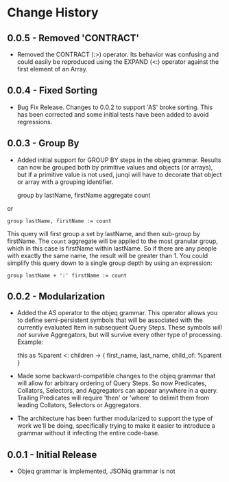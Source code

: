 # Change History

## 0.0.5 - Removed 'CONTRACT'
* Removed the CONTRACT (:>) operator.  Its behavior was confusing and could easily be reproduced using the EXPAND (<:) operator against the first element of an Array.

## 0.0.4 - Fixed Sorting
* Bug Fix Release.  Changes to 0.0.2 to support 'AS' broke sorting.  This has been corrected and some initial tests have been added to avoid regressions.

## 0.0.3 - Group By
* Added initial support for GROUP BY steps in the objeq grammar.  Results can now be grouped both by primitive values and objects (or arrays), but if a primitive value is not used, junqi will have to decorate that object or array with a grouping identifier.

    group by lastName, firstName aggregate count

or

    group lastName, firstName := count

This query will first group a set by lastName, and then sub-group by firstName.  The `count` aggregate will be applied to the most granular group, which in this case is firstName within lastName.  So if there are any people with exactly the same name, the result will be greater than 1.  You could simplify this query down to a single group depth by using an expression:

    group lastName + ':' firstName := count

## 0.0.2 - Modularization
* Added the AS operator to the objeq grammar.  This operator allows you to define semi-persistent symbols that will be associated with the currently evaluated Item in subsequent Query Steps.  These symbols *will not* survive Aggregators, but will survive every other type of processing.  Example:

    this as %parent <: children -> {
      first_name,
      last_name,
      child_of: %parent
    }

* Made some backward-compatible changes to the objeq grammar that will allow for arbitrary ordering of Query Steps.  So now Predicates, Collators, Selectors, and Aggregators can appear anywhere in a query.  Trailing Predicates will require 'then' or 'where' to delimit them from leading Collators, Selectors or Aggregators.

* The architecture has been further modularized to support the type of work we'll be doing, specifically trying to make it easier to introduce a grammar without it infecting the entire code-base.

## 0.0.1 - Initial Release
* Objeq grammar is implemented, JSONiq grammar is not
